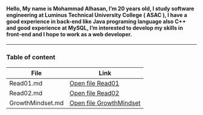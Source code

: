 #### Hello, My name is Mohammad Alhasan, I’m 20 years old, I study software engineering at Luminus Technical University College ( ASAC ), I have a good experience in back-end like Java programing language also C++ and good experience at MySQL, I’m interested to develop my skills in front-end and I hope to work as a web developer.
---
### Table of content 
| File              | Link                       |
| ----------------- | -------------------------- |
| Read01.md         |[Open file Read01](https://mohammad-01.github.io/reading-notes/Read01)     |
| Read02.md|[Open file Read02](https://mohammad-01.github.io/reading-notes/Read02)|
| GrowthMindset.md  |[Open file GrowthMindset](https://mohammad-01.github.io/reading-notes/GrowthMindset)|





